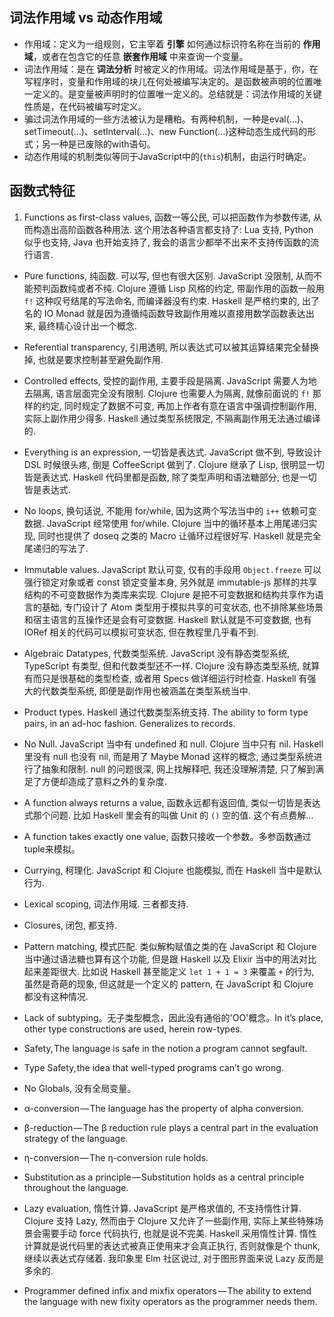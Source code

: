 ## 词法作用域 vs 动态作用域

  - 作用域：定义为一组规则，它主宰着 **引擎** 如何通过标识符名称在当前的 **作用域**，或者在包含它的任意 **嵌套作用域** 中来查询一个变量。
  - 词法作用域：是在 **词法分析** 时被定义的作用域。词法作用域是基于，你，在写程序时，变量和作用域的块儿在何处被编写决定的。是函数被声明的位置唯一定义的。是变量被声明时的位置唯一定义的。总结就是：词法作用域的关键性质是，在代码被编写时定义。
  - 骗过词法作用域的一些方法被认为是糟粕。有两种机制，一种是eval(...)、setTimeout(...)、setInterval(...)、new Function(...)这种动态生成代码的形式；另一种是已废除的with语句。
  - 动态作用域的机制类似等同于JavaScript中的(`this`)机制，由运行时确定。


## 函数式特征

1. Functions as first-class values, 函数一等公民, 可以把函数作为参数传递, 从而构造出高阶函数各种用法. 这个用法各种语言都支持了: Lua 支持, Python 似乎也支持, Java 也开始支持了, 我会的语言少都举不出来不支持传函数的流行语言.

- Pure functions, 纯函数. 可以写, 但也有很大区别. JavaScript 没限制, 从而不能预判函数纯或者不纯. Clojure 遵循 Lisp 风格的约定, 带副作用的函数一般用 `f!` 这种叹号结尾的写法命名, 而编译器没有约束. Haskell 是严格约束的, 出了名的 IO Monad 就是因为遵循纯函数导致副作用难以直接用数学函数表达出来, 最终精心设计出一个概念.

- Referential transparency, 引用透明, 所以表达式可以被其运算结果完全替换掉, 也就是要求控制甚至避免副作用.

- Controlled effects, 受控的副作用, 主要手段是隔离. JavaScript 需要人为地去隔离, 语言层面完全没有限制. Clojure 也需要人为隔离, 就像前面说的 `f!` 那样的约定, 同时规定了数据不可变, 再加上作者有意在语言中强调控制副作用, 实际上副作用少得多. Haskell 通过类型系统限定, 不隔离副作用无法通过编译的.

- Everything is an expression, 一切皆是表达式. JavaScript 做不到, 导致设计 DSL 时候很头疼, 倒是 CoffeeScript 做到了. Clojure 继承了 Lisp, 很明显一切皆是表达式. Haskell 代码里都是函数, 除了类型声明和语法糖部分, 也是一切皆是表达式.

- No loops, 换句话说, 不能用 for/while, 因为这两个写法当中的 `i++` 依赖可变数据. JavaScript 经常使用 for/while. Clojure 当中的循环基本上用尾递归实现, 同时也提供了 doseq 之类的 Macro 让循环过程很好写. Haskell 就是完全尾递归的写法了.

- Immutable values. JavaScript 默认可变, 仅有的手段用 `Object.freeze` 可以强行锁定对象或者 const 锁定变量本身, 另外就是 immutable-js 那样的共享结构的不可变数据作为类库来实现. Clojure 是把不可变数据和结构共享作为语言的基础, 专门设计了 Atom 类型用于模拟共享的可变状态, 也不排除某些场景和宿主语言的互操作还是会有可变数据. Haskell 默认就是不可变数据, 也有 IORef 相关的代码可以模拟可变状态, 但在教程里几乎看不到.

- Algebraic Datatypes, 代数类型系统. JavaScript 没有静态类型系统, TypeScript 有类型, 但和代数类型还不一样. Clojure 没有静态类型系统, 就算有而只是很基础的类型检查, 或者用 Specs 做详细运行时检查. Haskell 有强大的代数类型系统, 即便是副作用也被涵盖在类型系统当中.

- Product types. Haskell 通过代数类型系统支持. The ability to form type pairs, in an ad-hoc fashion. Generalizes to records.

- No Null. JavaScript 当中有 undefined 和 null. Clojure 当中只有 nil. Haskell 里没有 null 也没有 nil, 而是用了 Maybe Monad 这样的概念, 通过类型系统进行了抽象和限制. null 的问题很深, 网上找解释吧, 我还没理解清楚, 只了解到满足了方便却造成了意料之外的复杂度.

- A function always returns a value, 函数永远都有返回值, 类似一切皆是表达式那个问题. 比如 Haskell 里会有的叫做 Unit 的 `()` 空的值. 这个有点费解...

- A function takes exactly one value, 函数只接收一个参数。多参函数通过tuple来模拟。

- Currying, 柯理化. JavaScript 和 Clojure 也能模拟, 而在 Haskell 当中是默认行为.

- Lexical scoping, 词法作用域. 三者都支持.

- Closures, 闭包, 都支持.

- Pattern matching, 模式匹配. 类似解构赋值之类的在 JavaScript 和 Clojure 当中通过语法糖也算有这个功能, 但是跟 Haskell 以及 Elixir 当中的用法对比起来差距很大. 比如说 Haskell 甚至能定义 `let 1 + 1 = 3` 来覆盖 `+` 的行为, 虽然是奇葩的现象, 但这就是一个定义的 pattern, 在 JavaScript 和 Clojure 都没有这种情况.

- Lack of subtyping。无子类型概念，因此没有通俗的'OO'概念。In it’s place, other type constructions are used, herein row-types.

- Safety, The language is safe in the notion a program cannot segfault.

- Type Safety, the idea that well-typed programs can’t go wrong.

- No Globals, 没有全局变量。

-  α-conversion — The language has the property of alpha conversion.

- β-reduction — The β reduction rule plays a central part in the evaluation strategy of the language.

- η-conversion — The η-conversion rule holds.

- Substitution as a principle — Substitution holds as a central principle throughout the language.

- Lazy evaluation, 惰性计算. JavaScript 是严格求值的, 不支持惰性计算. Clojure 支持 Lazy, 然而由于 Clojure 又允许了一些副作用, 实际上某些特殊场景会需要手动 force 代码执行, 也就是说不完美. Haskell 采用惰性计算. 惰性计算就是说代码里的表达式被真正使用来才会真正执行, 否则就像是个 thunk, 继续以表达式存储着. 我印象里 Elm 社区说过, 对于图形界面来说 Lazy 反而是多余的.

- Programmer defined infix and mixfix operators — The ability to extend the language with new fixity operators as the programmer needs them.
